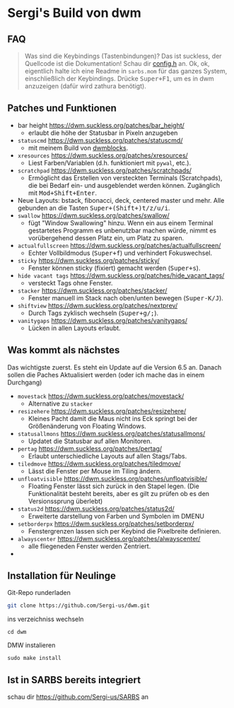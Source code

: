 # Sergi's Build von dwm
## FAQ

> Was sind die Keybindings (Tastenbindungen)?
Das ist suckless, der Quellcode ist die Dokumentation! Schau dir [config.h](config.h) an.
Ok, ok, eigentlich halte ich eine Readme in `sarbs.mom` für das ganzes System, einschließlich der Keybindings.
Drücke <kbd>Super+F1</kbd>, um es in dwm anzuzeigen (dafür wird zathura benötigt).

## Patches und Funktionen

- bar height https://dwm.suckless.org/patches/bar_height/
	- erlaubt die höhe der Statusbar in Pixeln anzugeben
- `statuscmd` https://dwm.suckless.org/patches/statuscmd/
	- mit meinem Build von [dwmblocks](https://github.com/Sergi-us/dwmblocks).
- `xresources` https://dwm.suckless.org/patches/xresources/
	- Liest Farben/Variablen (d.h. funktioniert mit `pywal`, etc.).
- `scratchpad` https://dwm.suckless.org/patches/scratchpads/
	- Ermöglicht das Erstellen von versteckten Terminals (Scratchpads), die bei Bedarf ein- und ausgeblendet werden können. Zugänglich mit <kbd>Mod+Shift+Enter</kbd>.
- Neue Layouts: bstack, fibonacci, deck, centered master und mehr. Alle gebunden an die Tasten <kbd>Super+(Shift+)t/z/u/i</kbd>.
- `swallow` https://dwm.suckless.org/patches/swallow/
	- fügt "Window Swallowing" hinzu. Wenn ein aus einem Terminal gestartetes Programm es unbenutzbar machen würde, nimmt es vorübergehend dessen Platz ein, um Platz zu sparen.
- `actualfullscreen` https://dwm.suckless.org/patches/actualfullscreen/
	- Echter Vollbildmodus (<kbd>Super+f</kbd>) und verhindert Fokuswechsel.
- `sticky` https://dwm.suckless.org/patches/sticky/
	- Fenster können sticky (fixiert) gemacht werden (<kbd>Super+s</kbd>).
- `hide vacant tags` https://dwm.suckless.org/patches/hide_vacant_tags/
	- versteckt Tags ohne Fenster.
- `stacker` https://dwm.suckless.org/patches/stacker/
	- Fenster manuell im Stack nach oben/unten bewegen (<kbd>Super-K/J</kbd>).
- `shiftview` https://dwm.suckless.org/patches/nextprev/
	- Durch Tags zyklisch wechseln (<kbd>Super+g/;</kbd>).
- `vanitygaps` https://dwm.suckless.org/patches/vanitygaps/
	- Lücken in allen Layouts erlaubt.

## Was kommt als nächstes

Das wichtigste zuerst. Es steht ein Update auf die Version 6.5 an. Danach sollen die Paches Aktualisiert werden (oder ich mache das in einem Durchgang)

- `movestack` https://dwm.suckless.org/patches/movestack/
	- Alternative zu `stacker`
- `resizehere` https://dwm.suckless.org/patches/resizehere/
	- Kleines Pacht damit die Maus nicht ins Eck springt bei der Größenänderung von Floating Windows.
- `statusallmons` https://dwm.suckless.org/patches/statusallmons/
	- Updatet die Statusbar auf allen Monitoren.
- `pertag` https://dwm.suckless.org/patches/pertag/
	- Erlaubt unterschiedliche Layouts auf allen Stags/Tabs.
- `tiledmove` https://dwm.suckless.org/patches/tiledmove/
	- Lässt die Fenster per Mouse im Tiling ändern.
- `unfloatvisible` https://dwm.suckless.org/patches/unfloatvisible/
	- Floating Fenster lässt sich zurück in den Stapel legen. (Die Funktionalität besteht bereits, aber es gilt zu prüfen ob es den Versionssprung überlebt)
- `status2d` https://dwm.suckless.org/patches/status2d/
	- Erweiterte darstellung von Farben und Symbolen im DMENU
- `setborderpx` https://dwm.suckless.org/patches/setborderpx/
	- Fenstergrenzen lassen sich per Keybind die Pixelbreite definieren.
- `alwayscenter` https://dwm.suckless.org/patches/alwayscenter/
	- alle fliegeneden Fenster werden Zentriert.
-

## Installation für Neulinge

Git-Repo runderladen
```bash
git clone https://github.com/Sergi-us/dwm.git
```
ins verzeichniss wechseln
```
cd dwm
```
DMW instalieren
```
sudo make install
```

## Ist in SARBS bereits integriert
schau dir https://github.com/Sergi-us/SARBS an
